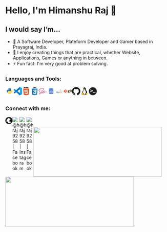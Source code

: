 # Hello, I'm Himanshu Raj 👋

## I would say I’m…
- 🔭 A Software Developer, Plateform Developer and Gamer based in Prayagraj, India.
- 👯 I enjoy creating things that are practical, whether Website, Applications, Games or anything in between.
- ⚡ Fun fact: I'm very good at problem solving.

### Languages and Tools:
<img align="left" alt="Python" width="26px" src="https://raw.githubusercontent.com/github/explore/80688e429a7d4ef2fca1e82350fe8e3517d3494d/topics/python/python.png" />
<img align="left" alt="Visual Studio Code" width="26px" src="https://raw.githubusercontent.com/github/explore/80688e429a7d4ef2fca1e82350fe8e3517d3494d/topics/visual-studio-code/visual-studio-code.png" />
<img align="left" alt="HTML5" width="26px" src="https://raw.githubusercontent.com/github/explore/80688e429a7d4ef2fca1e82350fe8e3517d3494d/topics/html/html.png" />
<img align="left" alt="CSS3" width="26px" src="https://raw.githubusercontent.com/github/explore/80688e429a7d4ef2fca1e82350fe8e3517d3494d/topics/css/css.png" />
<img align="left" alt="Sass" width="26px" src="https://raw.githubusercontent.com/github/explore/80688e429a7d4ef2fca1e82350fe8e3517d3494d/topics/sass/sass.png" />
<img align="left" alt="SQL" width="26px" src="https://raw.githubusercontent.com/github/explore/80688e429a7d4ef2fca1e82350fe8e3517d3494d/topics/sql/sql.png" />
<img align="left" alt="MySQL" width="26px" src="https://raw.githubusercontent.com/github/explore/80688e429a7d4ef2fca1e82350fe8e3517d3494d/topics/mysql/mysql.png" />
<img align="left" alt="Git" width="26px" src="https://raw.githubusercontent.com/github/explore/80688e429a7d4ef2fca1e82350fe8e3517d3494d/topics/git/git.png" />
<img align="left" alt="GitHub" width="26px" src="https://raw.githubusercontent.com/github/explore/78df643247d429f6cc873026c0622819ad797942/topics/github/github.png" />
<img align="left" alt="Linux" width="26px" src="https://raw.githubusercontent.com/github/explore/80688e429a7d4ef2fca1e82350fe8e3517d3494d/topics/linux/linux.png" />
<img align="left" alt="Terminal" width="26px" src="https://raw.githubusercontent.com/github/explore/80688e429a7d4ef2fca1e82350fe8e3517d3494d/topics/terminal/terminal.png" />
<br>
<br>

### Connect with me:

[<img align="left" alt="hraj9258" width="22px" src="https://raw.githubusercontent.com/iconic/open-iconic/master/svg/globe.svg" />][me]
[<img align="left" alt="@hraj9258 | Facebook" width="22px" src="https://cdn.jsdelivr.net/npm/simple-icons@v3/icons/telegram.svg" />][telegram]
[<img align="left" alt="@hraj9258 | Instagram" width="22px" src="https://cdn.jsdelivr.net/npm/simple-icons@v3/icons/instagram.svg" />][instagram]
[<img align="left" alt="@hraj9258 | Facebook" width="22px" src="https://cdn.jsdelivr.net/npm/simple-icons@v3/icons/facebook.svg" />][facebook]
<br>

<a href="https://hraj9258.github.io">
  <img align="left" height=156px width=400px src="https://github-readme-stats.vercel.app/api?username=hraj9258&show_icons=true&hide_border=true" />
</a>
<a href="https://hraj9258.github.io">
  <img align="left" height=157px width=400px src="https://github-readme-stats.vercel.app/api/top-langs/?username=hraj9258&layout=compact&count_private=false&hide_border=true" />
</a>

[me]: https://hraj9258.github.io
[instagram]: https://instagram.com/hraj9258
[facebook]: https://facebook.com/hraj9258
[telegram]: https://t.me/hraj9258
